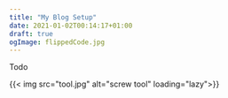 ```yaml
---
title: "My Blog Setup"
date: 2021-01-02T00:14:17+01:00
draft: true
ogImage: flippedCode.jpg
---
```


Todo

{{< img src="tool.jpg" alt="screw tool" loading="lazy">}}




